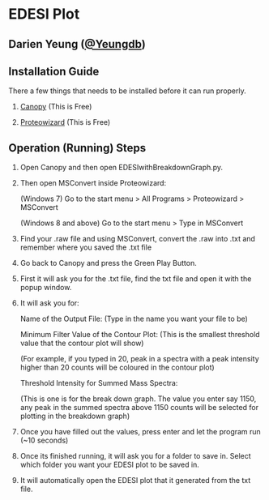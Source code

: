 # EDESI Plot
## Darien Yeung ([@Yeungdb](https://twitter.com/Yeungdb))


## Installation Guide

There a few things that needs to be installed before it can run properly.

1) [Canopy](https://store.enthought.com/downloads/#default) (This is Free)

2) [Proteowizard](http://proteowizard.sourceforge.net/downloads.shtml) (This is Free)


## Operation (Running) Steps

1) Open Canopy and then open EDESIwithBreakdownGraph.py.

2) Then open MSConvert inside Proteowizard:

   (Windows 7) Go to the start menu > All Programs   >   Proteowizard    >    MSConvert

   (Windows 8 and above) Go to the start menu  > Type in MSConvert

3) Find your .raw file and using MSConvert, convert the .raw into .txt and remember where you saved the .txt file

4) Go back to Canopy and press the Green Play Button.

5) First it will ask you for the .txt file, find the txt file and open it with the popup window.

6) It will ask you for:

   Name of the Output File: (Type in the name you want your file to be)

   Minimum Filter Value of the Contour Plot:  (This is the smallest threshold value that the contour plot will show)

      (For example, if you typed in 20, peak in a spectra with a peak intensity higher than 20 counts will be coloured in the contour plot)

   Threshold Intensity for Summed Mass Spectra: 

      (This is one is for the break down graph. The value you enter say 1150, any peak in the summed spectra above 1150 counts will be selected for plotting in the breakdown graph)

7) Once you have filled out the values, press enter and let the program run (~10 seconds)

8) Once its finished running, it will ask you for a folder to save in. Select which folder you want your EDESI plot to be saved in.

9) It will automatically open the EDESI plot that it generated from the txt file.

